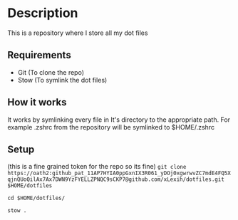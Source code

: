 # Description

This is a repository where I store all my dot files

## Requirements

- Git (To clone the repo)
- Stow (To symlink the dot files)

## How it works

It works by symlinking every file in It's directory to the appropriate path.
For example .zshrc from the repository will be symlinked to $HOME/.zshrc

## Setup

(this is a fine grained token for the repo so its fine)
`git clone https://oath2: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@github.com/xLexih/dotfiles.git $HOME/dotfiles`

`cd $HOME/dotfiles/`

`stow .`

